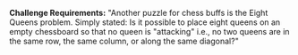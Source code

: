 **Challenge Requirements:**
  "Another puzzle for chess buffs is the Eight Queens problem. Simply stated:
  Is it possible to place eight queens on an empty chessboard so that no queen
  is "attacking"  i.e., no two queens are in the same row, the same column, or 
  along the same diagonal?"
